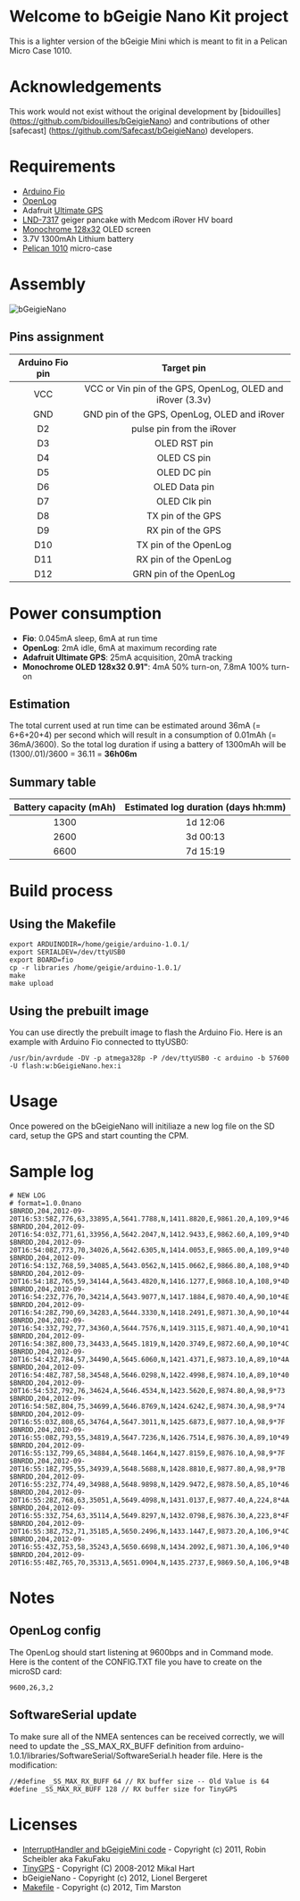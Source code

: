 # Welcome to bGeigie Nano Kit project

This is a lighter version of the bGeigie Mini which is meant to fit in a Pelican Micro Case 1010.

# Acknowledgements
This work would not exist without the original development by [bidouilles] (https://github.com/bidouilles/bGeigieNano) and contributions of other [safecast] (https://github.com/Safecast/bGeigieNano) developers.

# Requirements
* [Arduino Fio][3]
* [OpenLog][1]
* Adafruit [Ultimate GPS][7]
* [LND-7317][4] geiger pancake with Medcom iRover HV board
* [Monochrome 128x32][2] OLED screen
* 3.7V 1300mAh Lithium battery
* [Pelican 1010][9] micro-case

# Assembly

![bGeigieNano](https://raw.github.com/bidouilles/bGeigieNano/bGeigieNanoKit/assembly/bGeigieNanoKit_bb_600.jpg)

## Pins assignment

| Arduino Fio pin | Target pin |
| :-----------: | :-----------: |
| VCC | VCC or Vin pin of the GPS, OpenLog, OLED and iRover (3.3v)|
| GND | GND pin of the GPS, OpenLog, OLED and iRover |
| D2 | pulse pin from the iRover |
| D3 | OLED RST pin |
| D4 | OLED CS pin |
| D5 | OLED DC pin |
| D6 | OLED Data pin |
| D7 | OLED Clk pin |
| D8 | TX pin of the GPS |
| D9 | RX pin of the GPS |
| D10 | TX pin of the OpenLog |
| D11 | RX pin of the OpenLog |
| D12 | GRN pin of the OpenLog |

# Power consumption

* **Fio**: 0.045mA sleep, 6mA at run time
* **OpenLog**: 2mA idle, 6mA at maximum recording rate
* **Adafruit Ultimate GPS**: 25mA acquisition, 20mA tracking
* **Monochrome OLED 128x32 0.91"**: 4mA 50% turn-on, 7.8mA 100% turn-on

## Estimation
The total current used at run time can be estimated around 36mA (= 6+6+20+4) per second which will result in a consumption of 0.01mAh (= 36mA/3600). So
the total log duration if using a battery of 1300mAh will be (1300/.01)/3600 = 36.11 = **36h06m**

## Summary table

| Battery capacity (mAh) | Estimated log duration (days hh:mm) |
| :-----------: | :-----------: |
| 1300 | 1d 12:06 |
| 2600 |  3d 00:13 |
| 6600 |  7d 15:19 |

# Build process
## Using the Makefile
    export ARDUINODIR=/home/geigie/arduino-1.0.1/
    export SERIALDEV=/dev/ttyUSB0
    export BOARD=fio
    cp -r libraries /home/geigie/arduino-1.0.1/
    make
    make upload

## Using the prebuilt image
You can use directly the prebuilt image to flash the Arduino Fio. Here is an example with Arduino Fio connected to ttyUSB0:

    /usr/bin/avrdude -DV -p atmega328p -P /dev/ttyUSB0 -c arduino -b 57600 -U flash:w:bGeigieNano.hex:i

# Usage
Once powered on the bGeigieNano will initiliaze a new log file on the SD card, setup the GPS and start counting the CPM.

# Sample log

    # NEW LOG
    # format=1.0.0nano
    $BNRDD,204,2012-09-20T16:53:58Z,776,63,33895,A,5641.7788,N,1411.8820,E,9861.20,A,109,9*46
    $BNRDD,204,2012-09-20T16:54:03Z,771,61,33956,A,5642.2047,N,1412.9433,E,9862.60,A,109,9*4D
    $BNRDD,204,2012-09-20T16:54:08Z,773,70,34026,A,5642.6305,N,1414.0053,E,9865.00,A,109,9*40
    $BNRDD,204,2012-09-20T16:54:13Z,768,59,34085,A,5643.0562,N,1415.0662,E,9866.80,A,108,9*4D
    $BNRDD,204,2012-09-20T16:54:18Z,765,59,34144,A,5643.4820,N,1416.1277,E,9868.10,A,108,9*4D
    $BNRDD,204,2012-09-20T16:54:23Z,776,70,34214,A,5643.9077,N,1417.1884,E,9870.40,A,90,10*4E
    $BNRDD,204,2012-09-20T16:54:28Z,790,69,34283,A,5644.3330,N,1418.2491,E,9871.30,A,90,10*44
    $BNRDD,204,2012-09-20T16:54:33Z,792,77,34360,A,5644.7576,N,1419.3115,E,9871.40,A,90,10*41
    $BNRDD,204,2012-09-20T16:54:38Z,800,73,34433,A,5645.1819,N,1420.3749,E,9872.60,A,90,10*4C
    $BNRDD,204,2012-09-20T16:54:43Z,784,57,34490,A,5645.6060,N,1421.4371,E,9873.10,A,89,10*4A
    $BNRDD,204,2012-09-20T16:54:48Z,787,58,34548,A,5646.0298,N,1422.4998,E,9874.10,A,89,10*40
    $BNRDD,204,2012-09-20T16:54:53Z,792,76,34624,A,5646.4534,N,1423.5620,E,9874.80,A,98,9*73
    $BNRDD,204,2012-09-20T16:54:58Z,804,75,34699,A,5646.8769,N,1424.6242,E,9874.30,A,98,9*74
    $BNRDD,204,2012-09-20T16:55:03Z,808,65,34764,A,5647.3011,N,1425.6873,E,9877.10,A,98,9*7F
    $BNRDD,204,2012-09-20T16:55:08Z,793,55,34819,A,5647.7236,N,1426.7514,E,9876.30,A,89,10*49
    $BNRDD,204,2012-09-20T16:55:13Z,799,65,34884,A,5648.1464,N,1427.8159,E,9876.10,A,98,9*7F
    $BNRDD,204,2012-09-20T16:55:18Z,795,55,34939,A,5648.5688,N,1428.8810,E,9877.80,A,98,9*7B
    $BNRDD,204,2012-09-20T16:55:23Z,774,49,34988,A,5648.9898,N,1429.9472,E,9878.50,A,85,10*46
    $BNRDD,204,2012-09-20T16:55:28Z,768,63,35051,A,5649.4098,N,1431.0137,E,9877.40,A,224,8*4A
    $BNRDD,204,2012-09-20T16:55:33Z,754,63,35114,A,5649.8297,N,1432.0798,E,9876.30,A,223,8*4F
    $BNRDD,204,2012-09-20T16:55:38Z,752,71,35185,A,5650.2496,N,1433.1447,E,9873.20,A,106,9*4C
    $BNRDD,204,2012-09-20T16:55:43Z,753,58,35243,A,5650.6698,N,1434.2092,E,9871.30,A,106,9*40
    $BNRDD,204,2012-09-20T16:55:48Z,765,70,35313,A,5651.0904,N,1435.2737,E,9869.50,A,106,9*4B

# Notes
## OpenLog config

The OpenLog should start listening at 9600bps and in Command mode. Here is the content of the CONFIG.TXT file you have to create on the microSD card:

    9600,26,3,2

## SoftwareSerial update

To make sure all of the NMEA sentences can be received correctly, we will need to update the _SS_MAX_RX_BUFF definition from arduino-1.0.1/libraries/SoftwareSerial/SoftwareSerial.h header file. Here is the modification:

    //#define _SS_MAX_RX_BUFF 64 // RX buffer size -- Old Value is 64
    #define _SS_MAX_RX_BUFF 128 // RX buffer size for TinyGPS

# Licenses
 * [InterruptHandler and bGeigieMini code][5] - Copyright (c) 2011, Robin Scheibler aka FakuFaku
 * [TinyGPS][6] - Copyright (C) 2008-2012 Mikal Hart
 * bGeigieNano - Copyright (c) 2012, Lionel Bergeret
 * [Makefile][8] - Copyright (c) 2012, Tim Marston


  [1]: https://github.com/sparkfun/OpenLog "OpenLog"
  [2]: https://www.adafruit.com/products/661 "Monochrome 128x32 OLED"
  [3]: https://www.sparkfun.com/products/10116 "Arduino Fio"
  [4]: http://www.lndinc.com/products/17/ "LND-7317"
  [5]: https://github.com/fakufaku/SafecastBGeigie-firmware "SafecastBGeigie-firmware"
  [6]: http://arduiniana.org/libraries/tinygps/ "TinyGPS"
  [7]: https://www.adafruit.com/products/746 "Ultimate GPS"
  [8]: http://ed.am/dev/make/arduino-mk "Arduino Makefile"
  [9]: http://www.pelican.com/cases_detail.php?Case=1010 "Pelican 1010"
